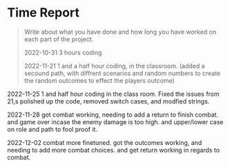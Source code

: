 # Time Report

> Write about what you have done and how long you have worked on each part of the project.
>
> 2022-10-31
> 3 hours coding
>
> 2022-11-21
> 1 and a half hour coding, in the classroom. (added a secound path, with diffrent scenarios and random numbers to create the random outcomes to effect the players outcome)

2022-11-25 
1 and half hour coding in the class room.
Fixed the issues from 21,s polished up the code, removed switch cases, and modfied strings.

2022-11-28
got combat working, needing to add a return to finish combat. and game over incase the enemy damage is too high. 
and upper/lower case on role and path to fool proof it. 

2022-12-02
combat more finetuned. got the outcomes working, and needing to add more combat choices.
and get return working in regards to combat.
